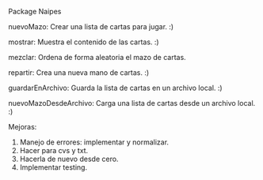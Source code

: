 Package Naipes

nuevoMazo: Crear una lista de cartas para jugar. :)

mostrar: Muestra el contenido de las cartas. :)

mezclar: Ordena de forma aleatoria el mazo de cartas.

repartir: Crea una nueva mano de cartas. :)

guardarEnArchivo: Guarda la lista de cartas en un archivo local. :)

nuevoMazoDesdeArchivo: Carga una lista de cartas desde un archivo local. :)


Mejoras:
1. Manejo de errores: implementar y normalizar. 
2. Hacer para cvs y txt.
3. Hacerla de nuevo desde cero.
4. Implementar testing. 
